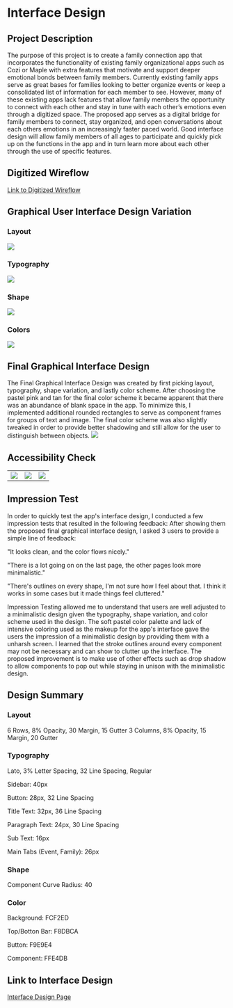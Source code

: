 <h1>Interface Design</h1>
<h2>Project Description</h2>
The purpose of this project is to create a family connection app that incorporates the functionality of existing family organizational apps such as Cozi or Maple with extra features that motivate and support deeper emotional bonds between family members. Currently existing family apps serve as great bases for families looking to better organize events or keep a consolidated list of information for each member to see. However, many of these existing apps lack features that allow family members the opportunity to connect with each other and stay in tune with each other’s emotions even through a digitized space. The proposed app serves as a digital bridge for family members to connect, stay organized, and open conversations about each others emotions in an increasingly faster paced world. Good interface design will allow family members of all ages to participate and quickly pick up on the functions in the app and in turn learn more about each other through the use of specific features.

<h2>Digitized Wireflow</h2>
<a href="https://www.figma.com/file/TovH3HwMOyu7whBS2J3CIy/DH110Assignment6?type=design&node-id=0%3A1&t=YkLNr4qZ4VM0UQ2X-1">Link to Digitized Wireflow</a>

<h2>Graphical User Interface Design Variation</h2>
<h3>Layout</h3>
<img src="../../Media/A06/Layout.png"/>
<h3>Typography</h3>
<img src="../../Media/A06/Typography.png"/>
<h3>Shape</h3>
<img src="../../Media/A06/Shape.png"/>
<h3>Colors</h3>
<img src="../../Media/A06/Color.png"/>
<h2>Final Graphical Interface Design</h2>
The Final Graphical Interface Design was created by first picking layout, typography, shape variation, and lastly color scheme. After choosing the pastel pink and tan for the final color scheme it became apparent that there was an abundance of blank space in the app. To minimize this, I implemented additional rounded rectangles to serve as component frames for groups of text and image. The final color scheme was also slightly tweaked in order to provide better shadowing and still allow for the user to distinguish between objects.
<img src="../../Media/A06/FinalInterface.png"/>

<h2>Accessibility Check</h2>
<table>
  <tr>
    <td><img src="../../Media/A06/Contrast1.png"/></td>
    <td><img src="../../Media/A06/Contrast2.png"/></td>
    <td><img src="../../Media/A06/Contrast3.png"/></td>
  </tr>
</table>

<h2>Impression Test</h2>
In order to quickly test the app's interface design, I conducted a few impression tests that resulted in the following feedback:
After showing them the proposed final graphical interface design, I asked 3 users to provide a simple line of feedback:


"It looks clean, and the color flows nicely."

"There is a lot going on on the last page, the other pages look more minimalistic."

"There's outlines on every shape, I'm not sure how I feel about that. I think it works in some cases but it made things feel cluttered."


Impression Testing allowed me to understand that users are well adjusted to a minimalistic design given the typography, shape variation, and color scheme used in the design. The soft pastel color palette and lack of intensive coloring used as the makeup for the app's interface gave the users the impression of a minimalistic design by providing them with a unharsh screen. I learned that the stroke outlines around every component may not be necessary and can show to clutter up the interface. The proposed improvement is to make use of other effects such as drop shadow to allow components to pop out while staying in unison with the minimalistic design. 


<h2>Design Summary</h2>
<h3>Layout</h3>
6 Rows, 8% Opacity, 30 Margin, 15 Gutter
3 Columns, 8% Opacity, 15 Margin, 20 Gutter
<h3>Typography</h3>
Lato, 3% Letter Spacing, 32 Line Spacing, Regular

Sidebar: 40px

Button: 28px, 32 Line Spacing

Title Text: 32px, 36 Line Spacing

Paragraph Text: 24px, 30 Line Spacing

Sub Text: 16px

Main Tabs (Event, Family): 26px
<h3>Shape</h3>
Component Curve Radius: 40
<h3>Color</h3>
Background: FCF2ED

Top/Botton Bar: F8DBCA

Button: F9E9E4

Component: FFE4DB


<h2>Link to Interface Design</h2>
<a href="https://www.figma.com/file/TovH3HwMOyu7whBS2J3CIy/DH110Assignment6?type=design&node-id=0%3A1&t=YkLNr4qZ4VM0UQ2X-1">Interface Design Page</a>

